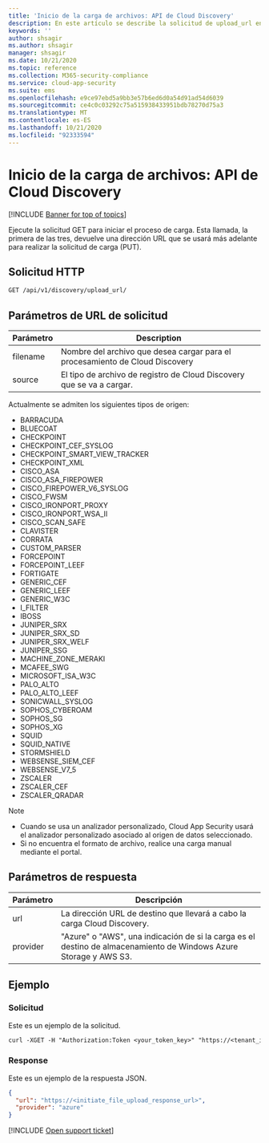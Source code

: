 ```yaml
---
title: 'Inicio de la carga de archivos: API de Cloud Discovery'
description: En este artículo se describe la solicitud de upload_url en la API de Cloud Discovery de Cloud App Security.
keywords: ''
author: shsagir
ms.author: shsagir
manager: shsagir
ms.date: 10/21/2020
ms.topic: reference
ms.collection: M365-security-compliance
ms.service: cloud-app-security
ms.suite: ems
ms.openlocfilehash: e9ce97ebd5a9bb3e57b6ed6d0a54d91ad54d6039
ms.sourcegitcommit: ce4c0c03292c75a515938433951bdb78270d75a3
ms.translationtype: MT
ms.contentlocale: es-ES
ms.lasthandoff: 10/21/2020
ms.locfileid: "92333594"
---
```

# <a name="initiate-file-upload---cloud-discovery-api"></a>Inicio de la carga de archivos: API de Cloud Discovery

[!INCLUDE [Banner for top of topics](includes/banner.md)]

Ejecute la solicitud GET para iniciar el proceso de carga. Esta llamada, la primera de las tres, devuelve una dirección URL que se usará más adelante para realizar la solicitud de carga (PUT).

## <a name="http-request"></a>Solicitud HTTP

```rest
GET /api/v1/discovery/upload_url/
```

## <a name="request-url-parameters"></a>Parámetros de URL de solicitud

| Parámetro | Description |
| --- |--- |
| filename | Nombre del archivo que desea cargar para el procesamiento de Cloud Discovery |
| source | El tipo de archivo de registro de Cloud Discovery que se va a cargar. |

Actualmente se admiten los siguientes tipos de origen:

- BARRACUDA
- BLUECOAT
- CHECKPOINT
- CHECKPOINT_CEF_SYSLOG
- CHECKPOINT_SMART_VIEW_TRACKER
- CHECKPOINT_XML
- CISCO_ASA
- CISCO_ASA_FIREPOWER
- CISCO_FIREPOWER_V6_SYSLOG
- CISCO_FWSM
- CISCO_IRONPORT_PROXY
- CISCO_IRONPORT_WSA_II
- CISCO_SCAN_SAFE
- CLAVISTER
- CORRATA
- CUSTOM_PARSER
- FORCEPOINT
- FORCEPOINT_LEEF
- FORTIGATE
- GENERIC_CEF
- GENERIC_LEEF
- GENERIC_W3C
- I_FILTER
- IBOSS
- JUNIPER_SRX
- JUNIPER_SRX_SD
- JUNIPER_SRX_WELF
- JUNIPER_SSG
- MACHINE_ZONE_MERAKI
- MCAFEE_SWG
- MICROSOFT_ISA_W3C
- PALO_ALTO
- PALO_ALTO_LEEF
- SONICWALL_SYSLOG
- SOPHOS_CYBEROAM
- SOPHOS_SG
- SOPHOS_XG
- SQUID
- SQUID_NATIVE
- STORMSHIELD
- WEBSENSE_SIEM_CEF
- WEBSENSE_V7_5
- ZSCALER
- ZSCALER_CEF
- ZSCALER_QRADAR

> [!NOTE]
>
> - Cuando se usa un analizador personalizado, Cloud App Security usará el analizador personalizado asociado al origen de datos seleccionado.
> - Si no encuentra el formato de archivo, realice una carga manual mediante el portal.

## <a name="response-parameters"></a>Parámetros de respuesta

| Parámetro | Descripción |
| --- | --- |
| url | La dirección URL de destino que llevará a cabo la carga Cloud Discovery. |
| provider | "Azure" o "AWS", una indicación de si la carga es el destino de almacenamiento de Windows Azure Storage y AWS S3. |

## <a name="example"></a>Ejemplo

### <a name="request"></a>Solicitud

Este es un ejemplo de la solicitud.

```rest
curl -XGET -H "Authorization:Token <your_token_key>" "https://<tenant_id>.<tenant_region>.contoso.com/api/v1/discovery/upload_url/?filename=my_discovery_file.txt&source=LOG_3COM"
```

### <a name="response"></a>Response

Este es un ejemplo de la respuesta JSON.

```json
{
  "url": "https://<initiate_file_upload_response_url>",
  "provider": "azure"
}
```

[!INCLUDE [Open support ticket](includes/support.md)]
